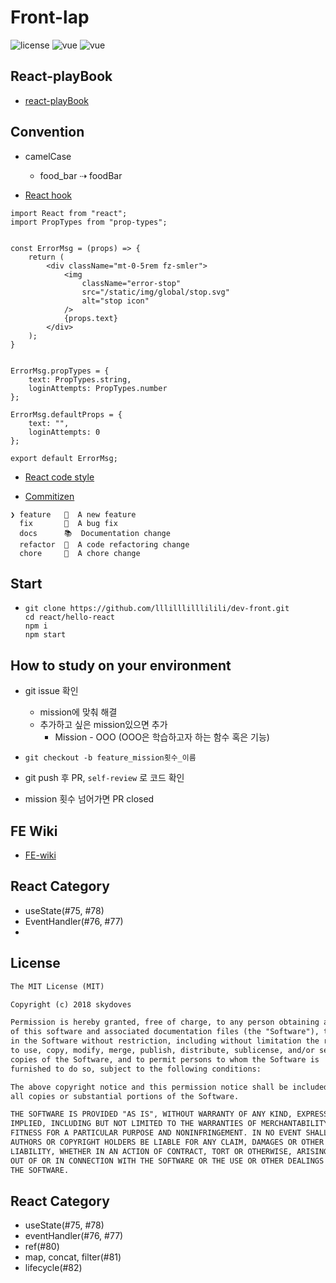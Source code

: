 # Front-lap

![license](https://img.shields.io/badge/license-MIT%20License-blue.svg) 
![vue](https://img.shields.io/badge/vue-3.0.0-blue?logo=Vue.js)
![vue](https://img.shields.io/badge/react-17.0.2-blue?logo=react)



## React-playBook

- [react-playBook](https://github.com/kylpo/react-playbook)



## Convention

- camelCase
  - food_bar ⇢ foodBar

- [React hook](https://github.com/ecomfe/react-hooks)
```
import React from "react";
import PropTypes from "prop-types";
 
 
const ErrorMsg = (props) => {
    return (
        <div className="mt-0-5rem fz-smler">
            <img
                className="error-stop"
                src="/static/img/global/stop.svg"
                alt="stop icon"
            />
            {props.text}
        </div>
    );
}
 
 
ErrorMsg.propTypes = {
    text: PropTypes.string,
    loginAttempts: PropTypes.number
};
 
ErrorMsg.defaultProps = {
    text: "",
    loginAttempts: 0
};
 
export default ErrorMsg;
```
- [React code style](https://github.com/jrskerritt/react-style-guide)

- [Commitizen](https://github.com/ngryman/cz-emoji)
```
❯ feature   🌟  A new feature
  fix       🐞  A bug fix
  docs      📚  Documentation change
  refactor  🎨  A code refactoring change
  chore     🔩  A chore change
```



## Start

- ```
  git clone https://github.com/lllilllilllilili/dev-front.git
  cd react/hello-react
  npm i 
  npm start
  ```



## How to study on your environment

- git issue 확인

  - mission에 맞춰 해결
  - 추가하고 싶은 mission있으면 추가
    - Mission - OOO (OOO은 학습하고자 하는 함수 혹은 기능)

- ```
  git checkout -b feature_mission횟수_이름
  ```

- git push 후 PR, `self-review` 로 코드 확인

- mission 횟수 넘어가면 PR closed



## FE Wiki

- [FE-wiki](https://github.com/lllilllilllilili/dev-front/wiki) 



## React Category

- useState(#75, #78)
- EventHandler(#76, #77)
- 

## License

```xml
The MIT License (MIT)

Copyright (c) 2018 skydoves

Permission is hereby granted, free of charge, to any person obtaining a copy
of this software and associated documentation files (the "Software"), to deal
in the Software without restriction, including without limitation the rights
to use, copy, modify, merge, publish, distribute, sublicense, and/or sell
copies of the Software, and to permit persons to whom the Software is
furnished to do so, subject to the following conditions:

The above copyright notice and this permission notice shall be included in
all copies or substantial portions of the Software.

THE SOFTWARE IS PROVIDED "AS IS", WITHOUT WARRANTY OF ANY KIND, EXPRESS OR
IMPLIED, INCLUDING BUT NOT LIMITED TO THE WARRANTIES OF MERCHANTABILITY,
FITNESS FOR A PARTICULAR PURPOSE AND NONINFRINGEMENT. IN NO EVENT SHALL THE
AUTHORS OR COPYRIGHT HOLDERS BE LIABLE FOR ANY CLAIM, DAMAGES OR OTHER
LIABILITY, WHETHER IN AN ACTION OF CONTRACT, TORT OR OTHERWISE, ARISING FROM,
OUT OF OR IN CONNECTION WITH THE SOFTWARE OR THE USE OR OTHER DEALINGS IN
THE SOFTWARE.
```





## React Category

- useState(#75, #78)
- eventHandler(#76, #77)
- ref(#80)
- map, concat, filter(#81)
- lifecycle(#82)
